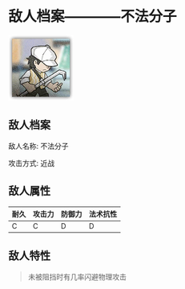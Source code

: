 # 敌人档案————不法分子

![不法分子](./eneIcons/不法分子.png)

## 敌人档案

敌人名称: 不法分子

攻击方式: 近战

## 敌人属性

| 耐久      | 攻击力  | 防御力 | 法术抗性 |
|---------|------|-----|------|
| C | C | D | D |

## 敌人特性
> 未被阻挡时有几率闪避物理攻击
